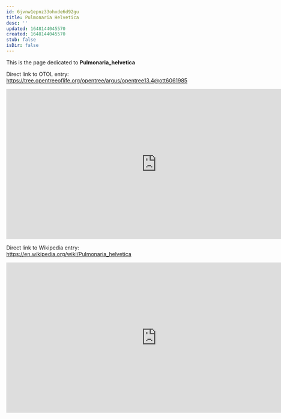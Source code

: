 ```yaml
---
id: 6jvnw1epnz33ohxde6d92gu
title: Pulmonaria Helvetica
desc: ''
updated: 1648144045570
created: 1648144045570
stub: false
isDir: false
---
```

This is the page dedicated to **Pulmonaria_helvetica**


Direct link to OTOL entry: https://tree.opentreeoflife.org/opentree/argus/opentree13.4@ott6061985



<html>
    <body>
    <iframe src="https://tree.opentreeoflife.org/opentree/argus/opentree13.4@ott6061985"
    width="800" height="400" frameborder="0" allowfullscreen> </iframe>
    </body>
</html>
    


Direct link to Wikipedia entry: https://en.wikipedia.org/wiki/Pulmonaria_helvetica



<html>
    <body>
    <iframe src="https://en.wikipedia.org/wiki/Pulmonaria_helvetica"
    width="800" height="400" frameborder="0" allowfullscreen> </iframe>
    </body>
</html>
    
